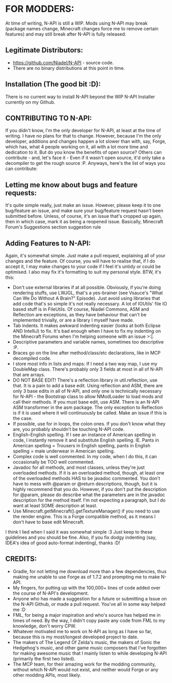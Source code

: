 FOR MODDERS:
============

At time of writing, N-API is still a WIP. Mods using N-API may break (package names change, Minecraft changes force me to remove
certain features) and may still break after N-API is fully released.

Legitimate Distributors:
-----------------------
- https://github.com/Niadel/N-API - source code.
- There are no binary distributions at this point in time.

Installation (The good bit :D):
-------------------------------

There is no current way to install N-API beyond the WIP N-API Installer currently on my Github.

CONTRIBUTING TO N-API:
---------------------

If you didn't know, I'm the only developer for N-API, at least at the time of writing. I have no plans for that to change. However, because I'm the only developer, additions and changes happen a lot slower than with, say, Forge, which has, what 4 people working on it, all with a lot more time and dedication to it. But do you know the benefits of open source? Others can contribute - and, let's face it - Even if it wasn't open source, it'd only take a decompiler to get the rough source :P. Anyways, here's the list of ways you can contribute:

Letting me know about bugs and feature requests:
-----------------------------------------------

It's quite simple really, just make an issue. However, please keep it to one bug/feature an issue, and make sure your bug/feature request hasn't been submitted before. Unless, of course, it's an issue that's cropped up again, then in which case, mark it as being a reopened issue. Basically, Minecraft Forum's Suggestions section suggestion rule

Adding Features to N-API:
------------------------

Again, it's somewhat simple. Just make a pull request, explaining all of your changes and the feature. Of course, you will have to realise that, if I do accept it, I may make changes to your code if I feel it's untidy or could be optimised. I also may fix it's formatting to suit my personal style. BTW, it's this:

- Don't use external libraries if at all possible. Obviously, if you're doing rendering stuffs, use LWJGL, that's a yes-brainer
(see Vsauce's "What Can We Do Without A Brain?" Episode). Just avoid using libraries that add code that's so simple it's not really
necessary. A lot of IOUtils' file IO based stuff is in FileUtils. Of course, Niadel Commons, ASM and Reflection are exceptions, as
they have behaviour that can't be implemented trivially, or are a library I myself have made.
- Tab indents. It makes awkward indenting easier (looks at both Eclipse AND IntelliJ) to fix. It's bad enough when I have to fix my
indenting on the Minecraft Forums when I'm helping someone with an issue >:|.
- Descriptive parameters and variable names, sometimes too descriptive :P.
- Braces go on the line after method/class/etc declarations, like in MCP decompiled code.
- I store most info in lists and maps: If I need a two way map, I use my DoubleMap class. There's probably only 3 fields at most in
all of N-API that are arrays.
- DO NOT BASE EDIT! There's a reflection library in util.reflection, use that. It is a pain to add a base edit. Using reflection
and ASM, there are only 3 base edits in all of N-API, and only one is technically necessary for N-API - the Bootstrap class to
allow NModLoader to load mods and call their methods. If you must base edit, use ASM. There is an N-API ASM transformer in the
asm package. The only exception to Reflection is if it is used where it will continuously be called. Make an issue if this is
the case.
- If possible, use for in loops, the colon ones. If you don't know what they are, you probably shouldn't be touching N-API code.
- English-English spelling. If I see an instance of American spelling in code, I instantly remove it and substitute English spelling. IE. Pants in American spelling = Trousers in English spelling, pants in English spelling = male underwear in American spelling.
- Complex code is well commented. In my code, when I do this, it can occasionally be TOO well commented.
- Javadoc for all methods, and most classes, unless they're just overloaded methods. If it is an overloaded method, though, at least
one of the overloaded methods HAS to be javadoc commented. You don't have to mess with @param or @return descriptions, though, but
it is highly recommend that you do. However, if you don't put the description for @param, please do describe what the parameters are
in the javadoc description for the method itself. I'm not expecting a paragraph, but I do want at least SOME description at least.
- Use Minecraft.getMinecraft().getTextureManager() if you need to use the render engine. This is a Forge compatible method, as it
means I don't have to base edit Minecraft.

I think I lied when I said it was somewhat simple :3 Just keep to these guidelines and you should be fine. Also, if you fix dodgy indenting (say, IDEA's idea of good auto-format indenting), thanks :D!


CREDITS:
--------
- Gradle, for not letting me download more than a few dependencies, thus making me unable to use Forge as of 1.7.2 and
prompting me to make N-API.
- My fingers, for putting up with the 100,000+ lines of code added over the course of N-API's development.
- Anyone who has made a suggestion for a future or submitting a Issue on the N-API Github, or made a pull request. You've all in
some way helped me :D
- FML, for being a major inspiration and who's source has helped me in times of need. By the way, I didn't copy paste any code from FML
to my knowledge, don't worry CPW.
- Whatever motivated me to work on N-API as long as I have so far, because this is my most/longest developed project to date.
- The makers of The Legend Of Zelda's music, the makers of Sonic the Hedgehog's music, and other game music composers that I've
forgotten for making awesome music that I mainly listen to while developing N-API (primarily the first two listed).
- The MCP team, for their amazing work for the modding community, without which N-API would not exist, and neither would Forge or
any other modding APIs, most likely.
